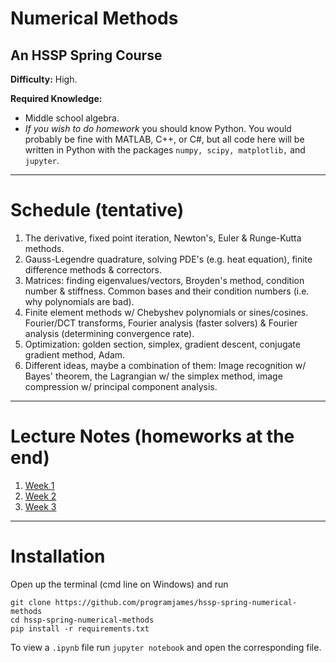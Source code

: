 # Numerical Methods
## An HSSP Spring Course

**Difficulty:** High.

**Required Knowledge:**
- Middle school algebra.
- *If you wish to do homework* you should know Python. You would probably be fine with MATLAB, C++, or C#, but all code here will be written in Python with the packages `numpy, scipy, matplotlib,` and `jupyter`.

-----

# Schedule (tentative)

1. The derivative, fixed point iteration, Newton's, Euler & Runge-Kutta methods.
2. Gauss-Legendre quadrature, solving PDE's (e.g. heat equation), finite difference methods & correctors.
3. Matrices: finding eigenvalues/vectors, Broyden's method, condition number & stiffness. Common bases and their condition numbers (i.e. why polynomials are bad).
4. Finite element methods w/ Chebyshev polynomials or sines/cosines. Fourier/DCT transforms, Fourier analysis (faster solvers) & Fourier analysis (determining convergence rate).
5. Optimization: golden section, simplex, gradient descent, conjugate gradient method, Adam.
6. Different ideas, maybe a combination of them: Image recognition w/ Bayes' theorem, the Lagrangian w/ the simplex method, image compression w/ principal component analysis.

-----

# Lecture Notes (homeworks at the end)

1. [Week 1](notes/lecture1.pdf)
2. [Week 2](notes/lecture2.pdf)
3. [Week 3](notes/lecture3.pdf)

-----

# Installation
Open up the terminal (cmd line on Windows) and run
```shell
git clone https://github.com/programjames/hssp-spring-numerical-methods
cd hssp-spring-numerical-methods
pip install -r requirements.txt
```

To view a `.ipynb` file run `jupyter notebook` and open the corresponding file.

